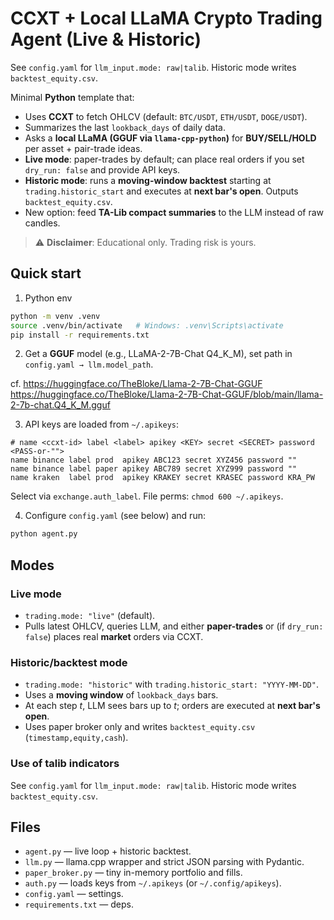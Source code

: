 # CCXT + Local LLaMA Crypto Trading Agent (Live & Historic)


See `config.yaml` for `llm_input.mode: raw|talib`. Historic mode writes `backtest_equity.csv`.

Minimal **Python** template that:
- Uses **CCXT** to fetch OHLCV (default: `BTC/USDT`, `ETH/USDT`, `DOGE/USDT`).
- Summarizes the last `lookback_days` of daily data.
- Asks a **local LLaMA (GGUF via `llama-cpp-python`)** for **BUY/SELL/HOLD** per asset + pair-trade ideas.
- **Live mode**: paper-trades by default; can place real orders if you set `dry_run: false` and provide API keys.
- **Historic mode**: runs a **moving-window backtest** starting at `trading.historic_start` and executes at **next bar's open**. Outputs `backtest_equity.csv`.
- New option: feed **TA-Lib compact summaries** to the LLM instead of raw candles.

> ⚠️ **Disclaimer**: Educational only. Trading risk is yours.

## Quick start

1) Python env
```bash
python -m venv .venv
source .venv/bin/activate   # Windows: .venv\Scripts\activate
pip install -r requirements.txt
```

2) Get a **GGUF** model (e.g., LLaMA-2-7B-Chat Q4_K_M), set path in `config.yaml → llm.model_path`.

cf.
https://huggingface.co/TheBloke/Llama-2-7B-Chat-GGUF
https://huggingface.co/TheBloke/Llama-2-7B-Chat-GGUF/blob/main/llama-2-7b-chat.Q4_K_M.gguf

3) API keys are loaded from `~/.apikeys`:
```
# name <ccxt-id> label <label> apikey <KEY> secret <SECRET> password <PASS-or-"">
name binance label prod  apikey ABC123 secret XYZ456 password ""
name binance label paper apikey ABC789 secret XYZ999 password ""
name kraken  label prod  apikey KRAKEY secret KRASEC password KRA_PW
```
Select via `exchange.auth_label`. File perms: `chmod 600 ~/.apikeys`.

4) Configure `config.yaml` (see below) and run:
```bash
python agent.py
```

## Modes

### Live mode
- `trading.mode: "live"` (default).
- Pulls latest OHLCV, queries LLM, and either **paper-trades** or (if `dry_run: false`) places real **market** orders via CCXT.

### Historic/backtest mode
- `trading.mode: "historic"` with `trading.historic_start: "YYYY-MM-DD"`.
- Uses a **moving window** of `lookback_days` bars.
- At each step *t*, LLM sees bars up to *t*; orders are executed at **next bar's open**.
- Uses paper broker only and writes `backtest_equity.csv` (`timestamp,equity,cash`).

### Use of talib indicators

See `config.yaml` for `llm_input.mode: raw|talib`. Historic mode writes `backtest_equity.csv`.


## Files

- `agent.py` — live loop + historic backtest.
- `llm.py` — llama.cpp wrapper and strict JSON parsing with Pydantic.
- `paper_broker.py` — tiny in-memory portfolio and fills.
- `auth.py` — loads keys from `~/.apikeys` (or `~/.config/apikeys`).
- `config.yaml` — settings.
- `requirements.txt` — deps.
